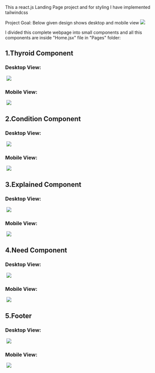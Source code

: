 This a react.js Landing Page project and for styling I have implemented tailwindcss

Project Goal:
Below given design shows desktop and mobile view
![](https://firebasestorage.googleapis.com/v0/b/firescript-577a2.appspot.com/o/imgs%2Fapp%2FMySpaceMyJournel%2FTMLC5kyh-m.png?alt=media&token=04f85f89-1ca4-441c-9607-f90dbb96c801)

I divided this complete webpage into small components and all this components are inside "Home.jsx" file in "Pages" folder:

## 1.Thyroid Component <br/>
### Desktop View:<br/>
&nbsp;![](https://firebasestorage.googleapis.com/v0/b/firescript-577a2.appspot.com/o/imgs%2Fapp%2FMySpaceMyJournel%2FclLoj-PLj_.png?alt=media&token=3bc94c98-1141-4ee9-b9db-92799aca7f96)<br/>
### Mobile View:<br/>
&nbsp;![](https://firebasestorage.googleapis.com/v0/b/firescript-577a2.appspot.com/o/imgs%2Fapp%2FMySpaceMyJournel%2FizPtYcfqWf.png?alt=media&token=5956c9f2-db6d-48fa-9a05-b7ffdd2a31f7)<br/>

## 2.Condition Component<br/>
### Desktop View:<br/>
&nbsp;![](https://firebasestorage.googleapis.com/v0/b/firescript-577a2.appspot.com/o/imgs%2Fapp%2FMySpaceMyJournel%2FUYLtJf15R9.png?alt=media&token=e2413181-34f2-4036-9d7e-03b45b3ad983)<br/>
### Mobile View:<br/>
&nbsp;![](https://firebasestorage.googleapis.com/v0/b/firescript-577a2.appspot.com/o/imgs%2Fapp%2FMySpaceMyJournel%2F7pYNGQkfh_.png?alt=media&token=926f534b-b823-47f5-a1f6-bdd7c20f1d90)<br/>


## 3.Explained Component<br/>
### Desktop View:<br/>
&nbsp;![](https://firebasestorage.googleapis.com/v0/b/firescript-577a2.appspot.com/o/imgs%2Fapp%2FMySpaceMyJournel%2FyqtsANESVo.png?alt=media&token=da205f9e-3fce-4226-ba68-753c4c70492f)<br/>
### Mobile View:<br/>
&nbsp;![](https://firebasestorage.googleapis.com/v0/b/firescript-577a2.appspot.com/o/imgs%2Fapp%2FMySpaceMyJournel%2FV-7ithzPb_.png?alt=media&token=92ca8eb6-07a1-4ae6-8d32-4fd9c5399d7c)<br/>
## 4.Need Component<br/>
### Desktop View:<br/>
&nbsp;![](https://firebasestorage.googleapis.com/v0/b/firescript-577a2.appspot.com/o/imgs%2Fapp%2FMySpaceMyJournel%2FIYgfusdyY5.png?alt=media&token=f083dae7-7a63-4c7e-8098-882b450e81ef)<br/>
### Mobile View:<br/>
&nbsp;![](https://firebasestorage.googleapis.com/v0/b/firescript-577a2.appspot.com/o/imgs%2Fapp%2FMySpaceMyJournel%2Ftzq7QMM2GQ.png?alt=media&token=92ebf7aa-fcb7-4000-b349-c4eb2c71d2c8)<br/>
## 5.Footer<br/>
### Desktop View:<br/>
&nbsp;![](https://firebasestorage.googleapis.com/v0/b/firescript-577a2.appspot.com/o/imgs%2Fapp%2FMySpaceMyJournel%2F0mGBkvXwtm.png?alt=media&token=9854e22e-64b8-4e42-bf77-5e68241a1fa2)<br/>
### Mobile View:<br/>
&nbsp;![](https://firebasestorage.googleapis.com/v0/b/firescript-577a2.appspot.com/o/imgs%2Fapp%2FMySpaceMyJournel%2F0mGBkvXwtm.png?alt=media&token=9854e22e-64b8-4e42-bf77-5e68241a1fa2)<br/>